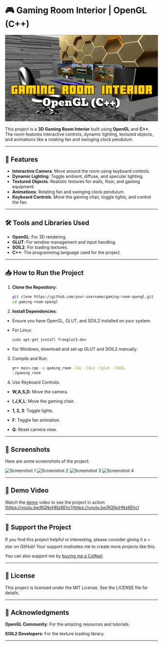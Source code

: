 # 🎮 Gaming Room Interior | OpenGL (C++)

![Project Banner](https://raw.githubusercontent.com/asheint/3D-gaming-room-interior/master/Screenshots/Gaming-Room-Interior-OpenGl-Cover.jpg) <!-- Add a banner image if you have one -->

This project is a **3D Gaming Room Interior** built using **OpenGL** and **C++**. The room features interactive controls, dynamic lighting, textured objects, and animations like a rotating fan and swinging clock pendulum.

---

## 🚀 Features

- **Interactive Camera**: Move around the room using keyboard controls.
- **Dynamic Lighting**: Toggle ambient, diffuse, and specular lighting.
- **Textured Objects**: Realistic textures for walls, floor, and gaming equipment.
- **Animations**: Rotating fan and swinging clock pendulum.
- **Keyboard Controls**: Move the gaming chair, toggle lights, and control the fan.

---

## 🛠️ Tools and Libraries Used

- **OpenGL**: For 3D rendering.
- **GLUT**: For window management and input handling.
- **SOIL2**: For loading textures.
- **C++**: The programming language used for the project.

---

## 📥 How to Run the Project

1. **Clone the Repository**:
   ```bash
   git clone https://github.com/your-username/gaming-room-opengl.git
   cd gaming-room-opengl

2. **Install Dependencies**:

- Ensure you have OpenGL, GLUT, and SOIL2 installed on your system.

- For Linux:
    ```bash
    sudo apt-get install freeglut3-dev
    
- For Windows, download and set up GLUT and SOIL2 manually.
3. Compile and Run:

    ```bash
    g++ main.cpp -o gaming_room -lGL -lGLU -lglut -lSOIL 
    ./gaming_room

4. Use Keyboard Controls:

- **W,A,S,D**: Move the camera.

- **I,J,K,L**: Move the gaming chair.

- **1, 2, 3**: Toggle lights.

- **F**: Toggle fan animation.

- **Q**: Reset camera view.

---

## 📸 Screenshots

Here are some screenshots of the project:

![Screenshot 1](https://raw.githubusercontent.com/asheint/3D-gaming-room-interior/master/Screenshots/5.png)
![Screenshot 2](https://raw.githubusercontent.com/asheint/3D-gaming-room-interior/master/Screenshots/3.png)
![Screenshot 3](https://raw.githubusercontent.com/asheint/3D-gaming-room-interior/master/Screenshots/7.png)
![Screenshot 4](https://raw.githubusercontent.com/asheint/3D-gaming-room-interior/master/Screenshots/2.png)
    
---
    
## 🎥 Demo Video
Watch the [demo](https://youtu.be/RQNoHNz6Ehc) video to see the project in action:
[https://youtu.be/RQNoHNz6Ehc](https://youtu.be/RQNoHNz6Ehc)
    
---

## 🌟 Support the Project
If you find this project helpful or interesting, please consider giving it a ⭐ star on GitHub! Your support motivates me to create more projects like this.

You can also support me by [buying me a Coffee!](buymeacoffee.com/asheint).
    
---

## 📜 License
This project is licensed under the MIT License. See the LICENSE file for details.

---

## 🙏 Acknowledgments
**OpenGL Community**: For the amazing resources and tutorials.

**SOIL2 Developers**: For the texture loading library.

---
